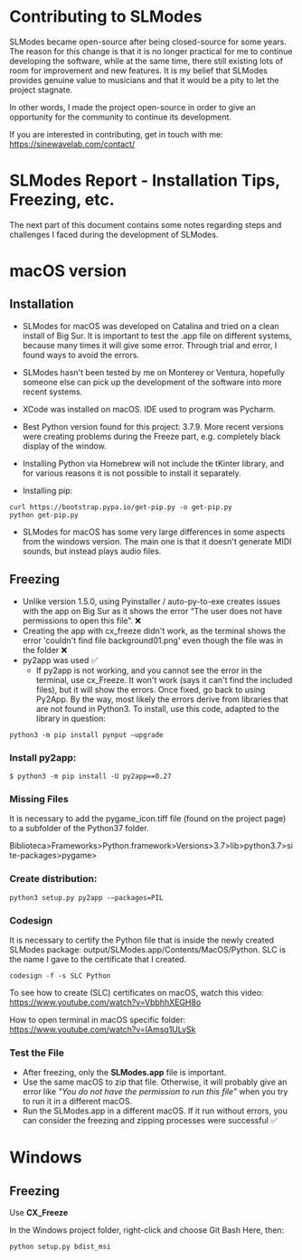 # Contributing to SLModes

SLModes became open-source after being closed-source for some years. The reason for this change is that it is no longer
practical for me to continue developing the software, while at the same time, there still existing lots of room for
improvement and new features. It is my belief that SLModes provides genuine value to musicians and that it would be a
pity to let the project stagnate.

In other words, I made the project open-source in order to give an opportunity for the community to continue its
development.

If you are interested in contributing, get in touch with me: https://sinewavelab.com/contact/

# SLModes Report - Installation Tips, Freezing, etc.

The next part of this document contains some notes regarding steps and challenges I faced during the development of
SLModes.

# macOS version

## Installation

- SLModes for macOS was developed on Catalina and tried on a clean install of Big Sur. It is important to test the .app file on different systems, because many times it will give some error. Through trial and error, I found ways to avoid the errors. 
- SLModes hasn't been tested by me on Monterey or Ventura, hopefully someone else can pick up the development of the software into more recent systems.
- XCode was installed on macOS. IDE used to program was Pycharm.
- Best Python version found for this project: 3.7.9. More recent versions were creating problems during the Freeze part,
  e.g. completely black display of the window.
- Installing Python via Homebrew will not include the tKinter library, and for various reasons it is not possible to
  install it separately.

- Installing pip:

``` 
curl https://bootstrap.pypa.io/get-pip.py -o get-pip.py
python get-pip.py
```

- SLModes for macOS has some very large differences in some aspects from the windows version. The main one is that it
  doesn't generate MIDI sounds, but instead plays audio files.

## Freezing

- Unlike version 1.5.0, using Pyinstaller / auto-py-to-exe creates issues with the app on Big Sur as it shows the error
  “The user does not have permissions to open this file”. ❌
- Creating the app with cx_freeze didn't work, as the terminal shows the error 'couldn't find file background01.png'
  even though the file was in the folder ❌
- py2app was used ✅
    - If py2app is not working, and you cannot see the error in the terminal, use cx_Freeze. It won't work (says it
      can't find the included files), but it will show the errors. Once fixed, go back to using Py2App. By the way, most
      likely the errors derive from libraries that are not found in Python3. To install, use this code, adapted to the
      library in question:

```
python3 -m pip install pynput –upgrade
```

### Install py2app:

```
$ python3 -m pip install -U py2app==0.27
```

### Missing Files

It is necessary to add the pygame_icon.tiff file (found on the project page) to a subfolder of the Python37 folder.

Biblioteca>Frameworks>Python.framework>Versions>3.7>lib>python3.7>site-packages>pygame>

### Create distribution:

```
python3 setup.py py2app -–packages=PIL
```

### Codesign

It is necessary to certify the Python file that is inside the newly created SLModes package:
output/SLModes.app/Contents/MacOS/Python. SLC is the name I gave to the certificate that I created.

```
codesign -f -s SLC Python
```

To see how to create (SLC) certificates on macOS, watch this video:
https://www.youtube.com/watch?v=VbbhhXEGH8o

How to open terminal in macOS specific folder:
https://www.youtube.com/watch?v=IAmsq1ULvSk

### Test the File

- After freezing, only the **SLModes.app** file is important.
- Use the same macOS to zip that file. Otherwise, it will probably give an error like *"You do not have the permission
  to run this file"* when you try to run it in a different macOS.
- Run the SLModes.app in a different macOS. If it run without errors, you can consider the freezing and zipping
  processes were successful ✅

# Windows

## Freezing

Use **CX_Freeze**

In the Windows project folder, right-click and choose Git Bash Here, then:

```
python setup.py bdist_msi
```

